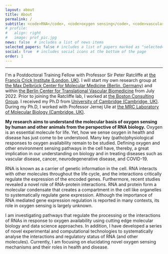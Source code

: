 ```yaml
---
layout: about
title: About
permalink: /
subtitle: <code>RNA</code>, <code>oxygen sensing</code>, <code>vascular system</code>, and <code>data science</code>
# profile:
#   align: right
#   image: prof_pic.jpg
news: false  # includes a list of news items
selected_papers: false # includes a list of papers marked as "selected={true}"
social: true  # includes social icons at the bottom of the page
order: 1
---
```


---

I'm a Postdoctoral Training Fellow with Professor Sir Peter Ratcliffe at [the Francis Crick Institute (London, UK)](https://www.crick.ac.uk). I will start my own research group at [the Max Delbrück Center for Molecular Medicine (Berlin, Germany)](https://www.mdc-berlin.de) and within [the Berlin Center for Translational Vascular Biomedicine](https://www.bihealth.org/en/research/focus-areas/berlin-center-for-translational-vascular-biomedicine) from July 2022. Prior to joining the Ratcliffe lab, I worked at [the Boston Consulting Group](https://www.bcg.com/en-gb/). I received my Ph.D from [University of Cambridge (Cambridge, UK)](https://www.cam.ac.uk). During my Ph.D, I worked with Professor Jernej Ule at [the MRC Laboratory of Molecular Biology (Cambridge, UK)](https://www2.mrc-lmb.cam.ac.uk).

**My research aims to understand the molecular basis of oxygen sensing by human and other animals from the perspective of RNA biology.** Oxygen is an essential molecule for life. Yet, how we sense oxygen in health and disease has just come to be understood. Many key (patho)physiological responses to oxygen availability remain to be studied. Defining oxygen and other environment sensing pathways in the cell have, thereby, a great implication in our understanding on biology and in treating diseases such as vascular disease, cancer, neurodegenerative disease, and COVID-19.

RNA is known as a carrier of genetic information in the cell. RNA interacts with other molecules throughout the life cycle, and the interactions critically regulate the expression of the encoded genes. Furthermore, recent studies revealed a novel role of RNA-protein interactions. RNA and protein form a molecular condensate that creates a compartment in the cell like organelles to systematically regulate gene expression. Although the importance of RNA mediated gene expression regulation is reported in many contexts, its role in oxygen sensing is largely unknown.

I am investigating pathways that regulate the processing or the interactions of RNAs in response to oxygen availability using cutting edge molecular biology and data science approaches. In addition, I have developed a series of novel experimental and computational technologies to systematically analyse the interactions and regulatory status of RNA (and other molecules). Currently, I am focusing on elucidating novel oxygen sensing mechanisms and their roles in health and disease.